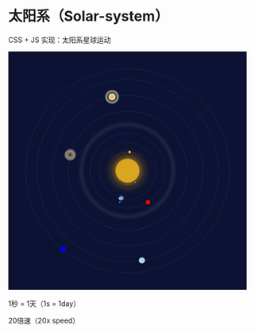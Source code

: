 # 太阳系（Solar-system）

CSS + JS 实现：太阳系星球运动

<img src="Solar-system.png" alt="Solar-system" style="max-width:480px;max-height:480px;">

1秒 = 1天（1s = 1day）

20倍速（20x speed）